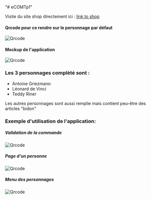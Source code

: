 "# eCOMTp1"


Visite du site shop directement ici :
[link to shop](http://www.google.com "link to shop")


#### Qrcode pour ce rendre sur le personnage par défaut
![Qrcode](https://www.google.fr/images/srpr/logo11w.png "google logo")


#### Mockup de l'application
![Qrcode](https://www.google.fr/images/srpr/logo11w.png "google logo")

### Les 3 personnages complèté sont :
- Antoine Griezmann
- Léonard de Vinci
- Teddy Riner

Les autres personnages sont aussi remplie mais contient peu-être des articles "bidon"

### Exemple d'utilisation de l'application:

##### Validation de la commande
![Qrcode](https://www.google.fr/images/srpr/logo11w.png "google logo")
##### Page d'un personne
![Qrcode](https://www.google.fr/images/srpr/logo11w.png "google logo")
##### Menu des personnages
![Qrcode](https://www.google.fr/images/srpr/logo11w.png "google logo")



